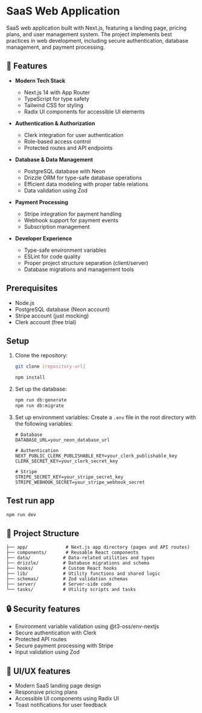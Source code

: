 # SaaS Web Application

 SaaS web application built with Next.js, featuring a landing page, pricing plans, and user management system. The project implements best practices in web development, including secure authentication, database management, and payment processing.

## 🚀 Features

- **Modern Tech Stack**

    - Next.js 14 with App Router
    - TypeScript for type safety
    - Tailwind CSS for styling
    - Radix UI components for accessible UI elements

- **Authentication & Authorization**

    - Clerk integration for user authentication
    - Role-based access control
    - Protected routes and API endpoints

- **Database & Data Management**

    - PostgreSQL database with Neon
    - Drizzle ORM for type-safe database operations
    - Efficient data modeling with proper table relations
    - Data validation using Zod

- **Payment Processing**

    - Stripe integration for payment handling
    - Webhook support for payment events
    - Subscription management

- **Developer Experience**
    - Type-safe environment variables
    - ESLint for code quality
    - Proper project structure separation (client/server)
    - Database migrations and management tools

## Prerequisites

- Node.js
- PostgreSQL database (Neon account)
- Stripe account (just mocking)
- Clerk account (free trial)

## Setup

1. Clone the repository:

    ```bash
    git clone [repository-url]

    npm install

    ```

2. Set up the database:
    ```bash
    npm run db:generate
    npm run db:migrate
    ```

3. Set up environment variables:
   Create a `.env` file in the root directory with the following variables:

    ```
    # Database
    DATABASE_URL=your_neon_database_url

    # Authentication
    NEXT_PUBLIC_CLERK_PUBLISHABLE_KEY=your_clerk_publishable_key
    CLERK_SECRET_KEY=your_clerk_secret_key

    # Stripe
    STRIPE_SECRET_KEY=your_stripe_secret_key
    STRIPE_WEBHOOK_SECRET=your_stripe_webhook_secret
    ```


## Test run app

```bash
npm run dev
```

## 📁 Project Structure

```
├── app/              # Next.js app directory (pages and API routes)
├── components/       # Reusable React components
├── data/            # Data-related utilities and types
├── drizzle/         # Database migrations and schema
├── hooks/           # Custom React hooks
├── lib/             # Utility functions and shared logic
├── schemas/         # Zod validation schemas
├── server/          # Server-side code
└── tasks/           # Utility scripts and tasks
```

## 🔒 Security features

- Environment variable validation using @t3-oss/env-nextjs
- Secure authentication with Clerk
- Protected API routes
- Secure payment processing with Stripe
- Input validation using Zod

## 🎨 UI/UX features

- Modern SaaS landing page design
- Responsive pricing plans
- Accessible UI components using Radix UI
- Toast notifications for user feedback

